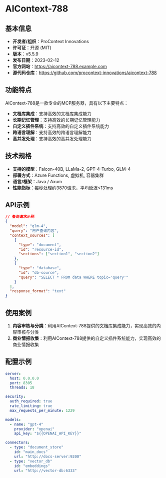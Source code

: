 # AIContext-788

## 基本信息

- **开发者/组织**：ProContext Innovations
- **许可证**：开源 (MIT)
- **版本**：v5.5.9
- **发布日期**：2023-02-12
- **官方网站**：https://aicontext-788.example.com
- **源代码仓库**：https://github.com/procontext-innovations/aicontext-788

## 功能特点

AIContext-788是一款专业的MCP服务器，具有以下主要特点：

- **文档库集成**：支持高效的文档库集成能力
- **长期记忆管理**：支持高效的长期记忆管理能力
- **自定义插件系统**：支持高效的自定义插件系统能力
- **跨语言理解**：支持高效的跨语言理解能力
- **高并发处理**：支持高效的高并发处理能力


## 技术规格

- **支持的模型**：Falcon-40B, LLaMa-2, GPT-4-Turbo, GLM-4
- **部署方式**：Azure Functions, 虚拟机, 容器集群
- **语言/框架**：Java / Axum
- **性能指标**：每秒处理约3870请求，平均延迟<131ms

## API示例

```json
// 查询请求示例
{
  "model": "glm-4",
  "query": "用户查询内容",
  "context_sources": [
    {
      "type": "document",
      "id": "resource-id",
      "sections": ["section1", "section2"]
    },
    {
      "type": "database",
      "id": "db-source",
      "query": "SELECT * FROM data WHERE topic='query'"
    }
  ],
  "response_format": "text"
}
```

## 使用案例

1. **内容审核与分类**：利用AIContext-788提供的文档库集成能力，实现高效的内容审核与分类
2. **商业情报收集**：利用AIContext-788提供的自定义插件系统能力，实现高效的商业情报收集


## 配置示例

```yaml
server:
  host: 0.0.0.0
  port: 8305
  threads: 18

security:
  auth_required: true
  rate_limiting: true
  max_requests_per_minute: 1229

models:
  - name: "gpt-4"
    provider: "openai"
    api_key: "${{OPENAI_API_KEY}}"

connectors:
  - type: "document_store"
    id: "main_docs"
    url: "http://docs-server:9200"
  - type: "vector_db"
    id: "embeddings"
    url: "http://vector-db:6333"
```
